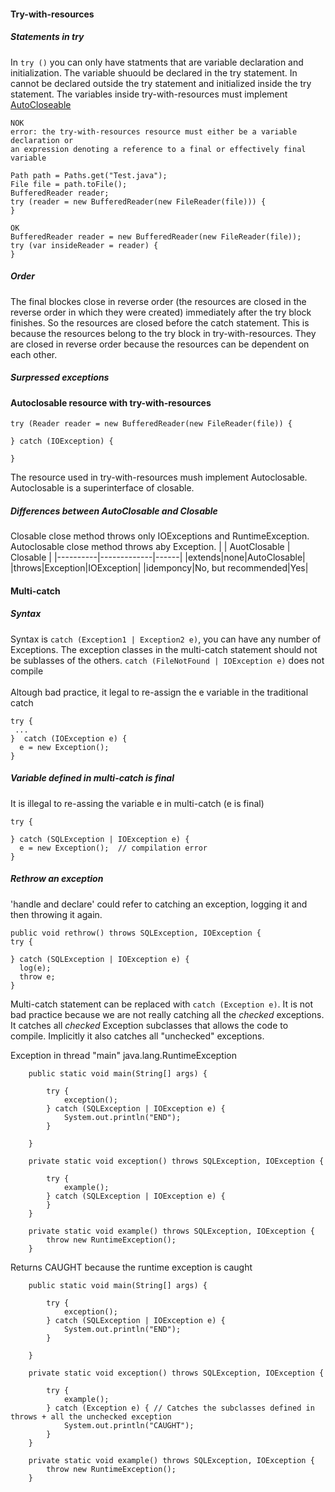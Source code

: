 #### Try-with-resources

##### Statements in try
In `try ()` you can only have statments that are variable declaration and initialization.
The variable shuould be declared in the try statement. In cannot be declared outside the try statement and initialized inside the try statement.
The variables inside try-with-resources must implement [AutoCloseable](https://docs.oracle.com/javase/8/docs/api/java/lang/AutoCloseable.html)

```
NOK
error: the try-with-resources resource must either be a variable declaration or 
an expression denoting a reference to a final or effectively final variable

Path path = Paths.get("Test.java");
File file = path.toFile();
BufferedReader reader;
try (reader = new BufferedReader(new FileReader(file))) {
}
```
```
OK
BufferedReader reader = new BufferedReader(new FileReader(file));
try (var insideReader = reader) {
}
```

##### Order
The final blockes close in reverse order (the resources are closed in the reverse order in which they were created) immediately after the try block finishes. So the resources are closed before the catch statement. This is because the resources belong to the try block in try-with-resources. They are closed in reverse order because the resources can be dependent on each other.

##### Surpressed exceptions

#### Autoclosable resource with try-with-resources
```
try (Reader reader = new BufferedReader(new FileReader(file)) {

} catch (IOException) {

}
```
The resource used in try-with-resources mush implement Autoclosable.
Autoclosable is a superinterface of closable.

##### Differences between AutoClosable and Closable
Closable close method throws only IOExceptions and RuntimeException.
Autoclosable close method throws aby Exception.
|    |      AuotClosable      |  Closable |
|----------|-------------|------|
|extends|none|AutoClosable|
|throws|Exception|IOException|
|idemponcy|No, but recommended|Yes|


#### Multi-catch

##### Syntax
Syntax is `catch (Exception1 | Exception2 e)`, you can have any number of Exceptions.
The exception classes in the multi-catch statement should not be sublasses of the others.
`catch (FileNotFound | IOException e)` does not compile
</br></br>
Altough bad practice, it legal to re-assign the e variable in the traditional catch
```
try {
 ...
}  catch (IOException e) {
  e = new Exception();
}
```
##### Variable defined in multi-catch is final
It is illegal to re-assing the variable e in multi-catch (e is final)
```
try {

} catch (SQLException | IOException e) {
  e = new Exception();  // compilation error
}
```

##### Rethrow an exception
'handle and declare' could refer to catching an exception, logging it and then throwing it again.

```
public void rethrow() throws SQLException, IOException {
try {

} catch (SQLException | IOException e) {
  log(e);
  throw e;
}
```
Multi-catch statement can be replaced with `catch (Exception e)`. It is not bad practice because we are not really catching all the *checked* exceptions. It catches all *checked* Exception subclasses that allows the code to compile. Implicitly it also catches all "unchecked" exceptions.

Exception in thread "main" java.lang.RuntimeException

```
	public static void main(String[] args) {
		
		try {
			exception();
		} catch (SQLException | IOException e) {
			System.out.println("END");
		}
			
	}
	
	private static void exception() throws SQLException, IOException {
	
		try {
			example();	
		} catch (SQLException | IOException e) {
		}
	}
	
	private static void example() throws SQLException, IOException {
		throw new RuntimeException();
	}
 ```
 
Returns CAUGHT because the runtime exception is caught 
```
	public static void main(String[] args) {
		
		try {
			exception();
		} catch (SQLException | IOException e) {
			System.out.println("END");
		}
			
	}
	
	private static void exception() throws SQLException, IOException {
	
		try {
			example();	
		} catch (Exception e) { // Catches the subclasses defined in throws + all the unchecked exception
			System.out.println("CAUGHT");
		}
	}
	
	private static void example() throws SQLException, IOException {
		throw new RuntimeException();
	}
```
